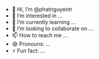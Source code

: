 - 👋 Hi, I’m @phatnguyentr
- 👀 I’m interested in ...
- 🌱 I’m currently learning ...
- 💞️ I’m looking to collaborate on ...
- 📫 How to reach me ...
- 😄 Pronouns: ...
- ⚡ Fun fact: ...

<!---
phatnguyentr/phatnguyentr is a ✨ special ✨ repository because its `README.md` (this file) appears on your GitHub profile.
You can click the Preview link to take a look at your changes.
--->
